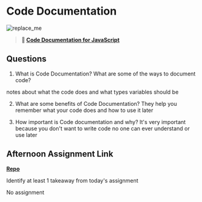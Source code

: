 # Code Documentation

![replace_me](https://codeworks.blob.core.windows.net/public/assets/img/illustrations/placeholder.svg)

> **📖 [Code Documentation for JavaScript](https://codeworksacademy.com/fs-student-guide/resources/wk7/02-JSDocs)**

## Questions

1. What is Code Documentation? What are some of the ways to document code?

notes about what the code does and what types variables should be

2. What are some benefits of Code Documentation?
They help you remember what your code does and how to use it later

3. How important is Code documentation and why?
It's very important because you don't want to write code no one can ever understand or use later

## Afternoon Assignment Link

**[Repo](https://github.com/tebazele/<ASSIGNMENT_REPO>)**

Identify at least 1 takeaway from today's assignment

No assignment 